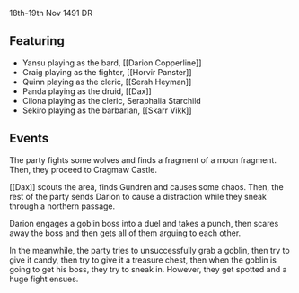 18th-19th Nov 1491 DR

## Featuring
 - Yansu playing as the bard, [[Darion Copperline]]
 - Craig playing as the fighter, [[Horvir Panster]]
 - Quinn playing as the cleric, [[Serah Heyman]]
 - Panda playing as the druid, [[Dax]]
 - Cilona playing as the cleric, Seraphalia Starchild
 - Sekiro playing as the barbarian, [[Skarr Vikk]]

## Events

The party fights some wolves and finds a fragment of a moon fragment. Then, they proceed to Cragmaw Castle.

[[Dax]] scouts the area, finds Gundren and causes some chaos. Then, the rest of the party sends Darion to cause a distraction while they sneak through a northern passage. 

Darion engages a goblin boss into a duel and takes a punch, then scares away the boss and then gets all of them arguing to each other. 

In the meanwhile, the party tries to unsuccessfully grab a goblin, then try to give it candy, then try to give it a treasure chest, then when the goblin is going to get his boss, they try to sneak in. However, they get spotted and a huge fight ensues.